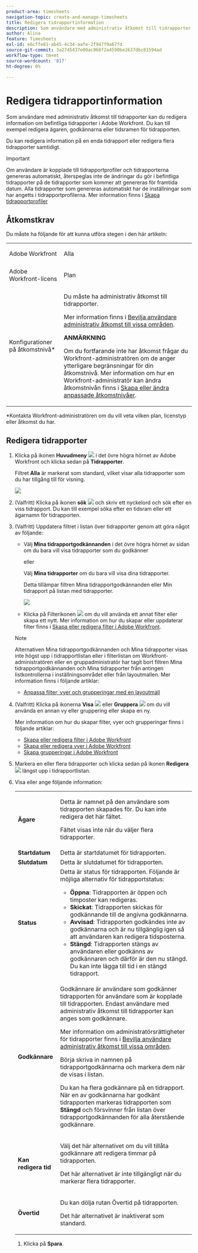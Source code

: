 ```yaml
---
product-area: timesheets
navigation-topic: create-and-manage-timesheets
title: Redigera tidrapportinformation
description: Som användare med administrativ åtkomst till tidrapporter kan du redigera information om befintliga tidrapporter i Adobe Workfront. Du kan till exempel redigera ägaren, godkännarna eller tidsramen för tidrapporten.
author: Alina
feature: Timesheets
exl-id: e6cffe81-ab45-4c34-aafe-2f947f9a67fd
source-git-commit: 3a2745437e00ac968f2a4590be2637dbc01594ad
workflow-type: tm+mt
source-wordcount: '817'
ht-degree: 0%

---
```


# Redigera tidrapportinformation

Som användare med administrativ åtkomst till tidrapporter kan du redigera information om befintliga tidrapporter i Adobe Workfront. Du kan till exempel redigera ägaren, godkännarna eller tidsramen för tidrapporten.

Du kan redigera information på en enda tidrapport eller redigera flera tidrapporter samtidigt.

>[!IMPORTANT]
>
>Om användare är kopplade till tidrapportprofiler och tidrapporterna genereras automatiskt, återspeglas inte de ändringar du gör i befintliga tidrapporter på de tidrapporter som kommer att genereras för framtida datum. Alla tidrapporter som genereras automatiskt har de inställningar som har angetts i tidrapportprofilerna. Mer information finns i [Skapa tidrapportprofiler](../create-and-manage-timesheets/create-timesheet-profiles.md)


## Åtkomstkrav

Du måste ha följande för att kunna utföra stegen i den här artikeln:

<table style="table-layout:auto"> 
 <col> 
 <col> 
 <tbody> 
  <tr> 
   <td role="rowheader">Adobe Workfront</td> 
   <td> <p>Alla</p> </td> 
  </tr> 
  <tr> 
   <td role="rowheader">Adobe Workfront-licens</td> 
   <td> <p>Plan </p> </td> 
  </tr> 
  <tr> 
   <td role="rowheader">Konfigurationer på åtkomstnivå*</td> 
   <td> <p>Du måste ha administrativ åtkomst till tidrapporter. </p> <p>Mer information finns i <a href="../../administration-and-setup/add-users/configure-and-grant-access/grant-users-admin-access-certain-areas.md" class="MCXref xref">Bevilja användare administrativ åtkomst till vissa områden</a>.</p> <p><b>ANMÄRKNING</b>

Om du fortfarande inte har åtkomst frågar du Workfront-administratören om de anger ytterligare begränsningar för din åtkomstnivå. Mer information om hur en Workfront-administratör kan ändra åtkomstnivån finns i <a href="../../administration-and-setup/add-users/configure-and-grant-access/create-modify-access-levels.md" class="MCXref xref">Skapa eller ändra anpassade åtkomstnivåer</a>.</p> </td>
</tr> 
 </tbody> 
</table>

&#42;Kontakta Workfront-administratören om du vill veta vilken plan, licenstyp eller åtkomst du har.

## Redigera tidrapporter

1. Klicka på ikonen **Huvudmeny** ![](assets/main-menu-icon.png) i det övre högra hörnet av Adobe Workfront och klicka sedan på **Tidrapporter**.

   Filtret **Alla** är markerat som standard, vilket visar alla tidrapporter som du har tillgång till för visning.

   ![](assets/timesheet-list-one-timesheet-selected-nwe-350x70.png)

1. (Valfritt) Klicka på ikonen **sök** ![](assets/search-icon.png) och skriv ett nyckelord och sök efter en viss tidrapport. Du kan till exempel söka efter en tidsram eller ett ägarnamn för tidrapporten.

1. (Valfritt) Uppdatera filtret i listan över tidrapporter genom att göra något av följande:

   * Välj **Mina tidrapportgodkännanden** i det övre högra hörnet av sidan om du bara vill visa tidrapporter som du godkänner

     eller

     Välj **Mina tidrapporter** om du bara vill visa dina tidrapporter.

     Detta tillämpar filtren Mina tidrapportgodkännanden eller Min tidrapport på listan med tidrapporter.

     ![](assets/my-timesheet-approvals-my-timesheets-pills-on-timesheets-list-nwe-350x58.png)

   * Klicka på Filterikonen ![](assets/filter-nwepng.png) om du vill använda ett annat filter eller skapa ett nytt. Mer information om hur du skapar eller uppdaterar filter finns i [Skapa eller redigera filter i Adobe Workfront](../../reports-and-dashboards/reports/reporting-elements/create-filters.md).

   >[!NOTE]
   >
   >Alternativen Mina tidrapportgodkännanden och Mina tidrapporter visas inte högst upp i tidrapportlistan eller i filterlistan om Workfront-administratören eller en gruppadministratör har tagit bort filtren Mina tidrapportgodkännanden och Mina tidrapporter från antingen listkontrollerna i inställningsområdet eller från layoutmallen. Mer information finns i följande artiklar:
   >
   >   
   >   
   >   * [Anpassa filter, vyer och grupperingar med en layoutmall](../../administration-and-setup/customize-workfront/use-layout-templates/customize-fvg-list-controls-layout-template.md)
   >   
   >

1. (Valfritt) Klicka på ikonerna **Visa** ![](assets/view-icon.png) eller **Gruppera** ![](assets/grouping.png) om du vill använda en annan vy eller gruppering eller skapa en ny.

   Mer information om hur du skapar filter, vyer och grupperingar finns i följande artiklar:

   * [Skapa eller redigera filter i Adobe Workfront](../../reports-and-dashboards/reports/reporting-elements/create-filters.md)
   * [Skapa eller redigera vyer i Adobe Workfront](../../reports-and-dashboards/reports/reporting-elements/create-edit-views.md)
   * [Skapa grupperingar i Adobe Workfront](../../reports-and-dashboards/reports/reporting-elements/create-groupings.md)

1. Markera en eller flera tidrapporter och klicka sedan på ikonen **Redigera** ![](assets/edit-icon.png) längst upp i tidrapportlistan.
1. Visa eller ange följande information:

   <table style="table-layout:auto"> 
    <col> 
    <col> 
    <tbody> 
     <tr> 
      <td role="rowheader"><strong>Ägare</strong> </td> 
      <td> <p>Detta är namnet på den användare som tidrapporten skapades för. Du kan inte redigera det här fältet. </p> <p>Fältet visas inte när du väljer flera tidrapporter. </p> </td> 
     </tr> 
     <tr> 
      <td role="rowheader"><strong>Startdatum</strong> </td> 
      <td>Detta är startdatumet för tidrapporten.</td> 
     </tr> 
     <tr> 
      <td role="rowheader"><strong>Slutdatum</strong> </td> 
      <td> Detta är slutdatumet för tidrapporten.</td> 
     </tr>
<tr> 
      <td role="rowheader"><strong>Status</strong> </td> 
      <td> Detta är status för tidrapporten.
      Följande är möjliga alternativ för tidrapportstatus: 
      <ul><li><b>Öppna</b>: Tidrapporten är öppen och timposter kan redigeras.</li>
      <li><b>Skickat</b>: Tidrapporten skickas för godkännande till de angivna godkännarna.</li>
      <li><b>Avvisad</b>: Tidrapporten godkändes inte av godkännarna och är nu tillgänglig igen så att användaren kan redigera tidsposterna.</li>
      <li><b>Stängd</b>: Tidrapporten stängs av användaren eller godkänns av godkännaren och därför är den nu stängd. Du kan inte lägga till tid i en stängd tidrapport.</li>
   </td> 
     </tr> 
     <tr> 
      <td role="rowheader"><strong>Godkännare</strong> </td> 
      <td> <p>Godkännare är användare som godkänner tidrapporten för användare som är kopplade till tidrapporten. Endast användare med administrativ åtkomst till tidrapporter kan anges som godkännare. </p> <p>Mer information om administratörsrättigheter för tidrapporter finns i <a href="../../administration-and-setup/add-users/configure-and-grant-access/grant-users-admin-access-certain-areas.md" class="MCXref xref">Bevilja användare administrativ åtkomst till vissa områden</a>.</p> <p>Börja skriva in namnen på tidrapportgodkännarna och markera dem när de visas i listan.</p> <p>Du kan ha flera godkännare på en tidrapport. När en av godkännarna har godkänt tidrapporten markeras tidrapporten som <strong>Stängd</strong> och försvinner från listan över tidrapportgodkännanden för alla återstående godkännare.</p> </td> 
     </tr> 
     <tr> 
      <td role="rowheader"><strong>Kan redigera tid</strong> </td> 
      <td> <p>Välj det här alternativet om du vill tillåta godkännare att redigera timmar på tidrapporten.</p> <p>Det här alternativet är inte tillgängligt när du markerar flera tidrapporter. </p> </td> 
     </tr> 
     <tr data-mc-conditions=""> 
      <td role="rowheader"><span style="font-weight: bold;">Övertid</span> </td> 
      <td> <p>Du kan dölja rutan Övertid på tidrapporten.</p> <p>Det här alternativet är inaktiverat som standard.</p> </td> 
     </tr> 
    </tbody> 
   </table>

1. Klicka på **Spara**.
